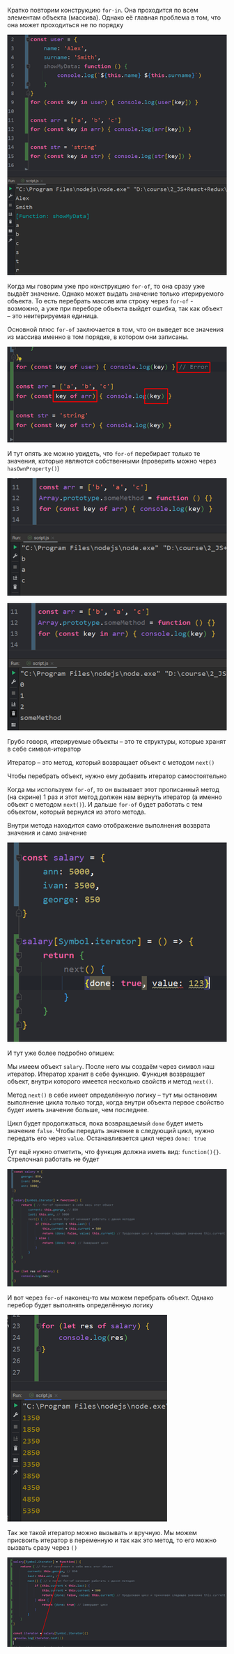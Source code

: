 
Кратко повторим конструкцию `for-in`. Она проходится по всем элементам объекта (массива). Однако её главная проблема в том, что она может проходиться не по порядку

![](_png/28988acd8472ce9e0f83441b1c503e53.png)

Когда мы говорим уже про конструкцию `for-of`, то она сразу уже выдаёт значение. Однако может выдать значение только итерируемого объекта. То есть перебрать массив или строку через `for-of` - возможно, а уже при переборе объекта выйдет ошибка, так как объект – это неитерируемая единица.

Основной плюс `for-of` заключается в том, что он выведет все значения из массива именно в том порядке, в котором они записаны.

![](_png/2314b84065633c27b2544d52d5709b73.png)

И тут опять же можно увидеть, что `for-of` перебирает только те значения, которые являются собственными (проверить можно через `hasOwnProperty()`)

![](_png/63cadcccf867561e0c47d7b2d353ba02.png)

![](_png/d1a7fab26d20a09f26845ee909f4a3f8.png)

Грубо говоря, итерируемые объекты – это те структуры, которые хранят в себе символ-итератор

Итератор – это метод, который возвращает объект с методом `next()`

Чтобы перебрать объект, нужно ему добавить итератор самостоятельно

Когда мы используем `for-of`, то он вызывает этот прописанный метод (на скрине) 1 раз и этот метод должен нам вернуть итератор (а именно объект с методом `next()`). И дальше `for-of` будет работать с тем объектом, который вернулся из этого метода.

Внутри метода находится само отображение выполнения возврата значения и само значение

![](_png/bf6532d0e90b3094cf43999229b9167c.png)

И тут уже более подробно опишем:

Мы имеем объект `salary`. После него мы создаём через символ наш итератор. Итератор хранит в себе функцию. Функция возвращает объект, внутри которого имеется несколько свойств и метод `next()`.

Метод `next()` в себе имеет определённую логику – тут мы остановим выполнение цикла только тогда, когда внутри объекта первое свойство будет иметь значение больше, чем последнее.

Цикл будет продолжаться, пока возвращаемый `done` будет иметь значение `false`. Чтобы передать значение в следующий цикл, нужно передать его через `value`. Останавливается цикл через `done: true`

Тут ещё нужно отметить, что функция должна иметь вид: `function(){}`. Стрелочная работать не будет

![](_png/4b2cd6540c94cd35b6d64ca8ce231c7a.png)

И вот через `for-of` наконец-то мы можем перебрать объект. Однако перебор будет выполнять определённую логику

![](_png/fce6afced2eb24d0e71398cc3923f55f.png)

Так же такой итератор можно вызывать и вручную. Мы можем присвоить итератор в переменную и так как это метод, то его можно вызвать сразу через `()`

![](_png/afd15ec65c9c4bbb0a533fb8f00e2323.png)
